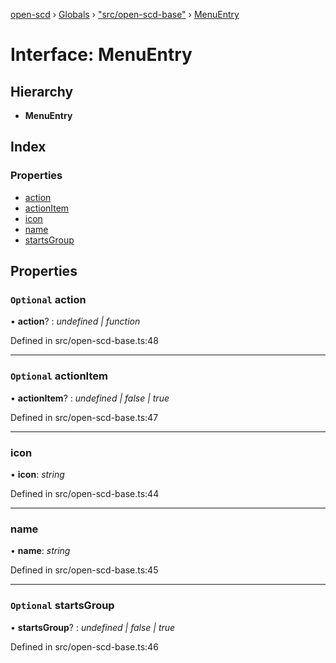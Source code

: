 [open-scd](../README.md) › [Globals](../globals.md) › ["src/open-scd-base"](../modules/_src_open_scd_base_.md) › [MenuEntry](_src_open_scd_base_.menuentry.md)

# Interface: MenuEntry

## Hierarchy

* **MenuEntry**

## Index

### Properties

* [action](_src_open_scd_base_.menuentry.md#optional-action)
* [actionItem](_src_open_scd_base_.menuentry.md#optional-actionitem)
* [icon](_src_open_scd_base_.menuentry.md#icon)
* [name](_src_open_scd_base_.menuentry.md#name)
* [startsGroup](_src_open_scd_base_.menuentry.md#optional-startsgroup)

## Properties

### `Optional` action

• **action**? : *undefined | function*

Defined in src/open-scd-base.ts:48

___

### `Optional` actionItem

• **actionItem**? : *undefined | false | true*

Defined in src/open-scd-base.ts:47

___

###  icon

• **icon**: *string*

Defined in src/open-scd-base.ts:44

___

###  name

• **name**: *string*

Defined in src/open-scd-base.ts:45

___

### `Optional` startsGroup

• **startsGroup**? : *undefined | false | true*

Defined in src/open-scd-base.ts:46
